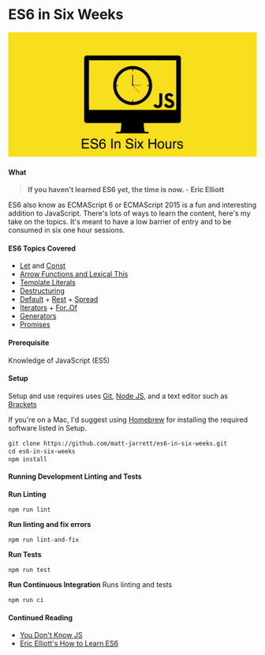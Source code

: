 # ES6 in Six Weeks

![logo](./media/logo.png)

#### What

> **If you haven’t learned ES6 yet, the time is now. - Eric Elliott**

ES6 also know as ECMAScript 6 or ECMAScript 2015 is a fun and interesting addition to JavaScript. There's lots of ways to learn the content, here's my take on the topics. It's meant to have a low barrier of entry and to be consumed in six one hour sessions.

#### ES6 Topics Covered
- [Let](./src/01-a-let.js) and [Const](./src/01-b-const.js)
- [Arrow Functions and Lexical This](./src/02-arrow-functions-and-lexical-this.js)
- [Template Literals](./src/03-template-literals.js)
- [Destructuring](./src/04-destructuring.js)
- [Default](./src/05-a-default.js) + [Rest](./src/05-b-rest.js) + [Spread](./src/05-c-spread.js)
- [Iterators](./src/06-a-iterators.js) + [For..Of](./src/06-b-for-of.js)
- [Generators](./src/07-generators.js)
- [Promises](./src/08-promises.js)

#### Prerequisite
Knowledge of JavaScript (ES5)

#### Setup
Setup and use requires uses
[Git](https://git-scm.com/),
[Node JS](https://nodejs.org/en/),
and a text editor such as
[Brackets](http://brackets.io/)

If you're on a Mac, I'd suggest using
[Homebrew](https://brew.sh/) for installing the
required software listed in Setup.
```
git clone https://github.com/matt-jarrett/es6-in-six-weeks.git
cd es6-in-six-weeks
npm install
```

#### Running Development Linting and Tests
**Run Linting**
```
npm run lint
```

**Run linting and fix errors**
```
npm run lint-and-fix
```

**Run Tests**
```
npm run test
```

**Run Continuous Integration**
Runs linting and tests
```
npm run ci
```

#### Continued Reading
- [You Don't Know JS](https://github.com/getify/You-Dont-Know-JS)
- [Eric Elliott's How to Learn ES6](https://medium.com/javascript-scene/how-to-learn-es6-47d9a1ac2620)
